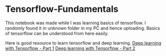 # Tensorflow-Fundamentals

This notebook was made while I was learning basics of tensorflow. 
I randomly found it in unknown folder in my PC and hence uploading.
Basics of tensorflow can be understood from here easily.

Here is good resource to learn tensorflow and deep learning.
[Deep learning with Tensorflow - Part 1](https://youtu.be/tpCFfeUEGs8)
[Deep learning with Tensorflow - Part 2](https://youtu.be/ZUKz4125WNI)
